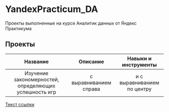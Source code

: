 # YandexPracticum_DA
Проекты выполненные на курсе Аналитик данных от Яндекс Практикума

## Проекты

| Название                   | Описание               | Навыки и инструменты        |
| :------------------------: | :--------------------: |:---------------------------:|
| Изучение закономерностей, определяющих успешность игр | с выравниванием справа | и с выравниванием по центру |

[Текст ссылки](адрес://ссылки.здесь "Заголовок ссылки")
